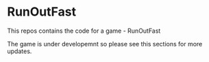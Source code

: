# RunOutFast
This repos contains the code for a game - RunOutFast

The game is under developemnt so please see this sections for more updates.
